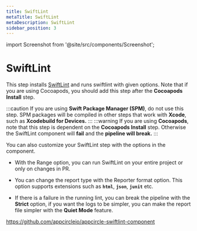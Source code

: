 ```yaml
---
title: SwiftLint
metaTitle: SwiftLint
metaDescription: SwiftLint
sidebar_position: 3
---
```


import Screenshot from '@site/src/components/Screenshot';

# SwiftLint
This step installs [SwiftLint](https://github.com/realm/SwiftLint/) and runs swiftlint with given options. Note that if you are using Cocoapods, you should add this step after the **Cocoapods Install** step. 

<Screenshot url='https://cdn.appcircle.io/docs/assets/BE2613-lint_order.png' />

:::caution
If you are using **Swift Package Manager (SPM)**, do not use this step. SPM packages will be compiled in other steps that work with **Xcode**, such as **Xcodebuild for Devices.**
:::
:::warning
If you are using **Cocoapods**, note that this step is dependent on the **Cocoapods Install** step. Otherwise the SwiftLint component will **fail** and the **pipeline will break.**
:::

You can also customize your SwiftLint step with the options in the component.

- With the Range option, you can run SwiftLint on your entire project or only on changes in PR.

<Screenshot url='https://cdn.appcircle.io/docs/assets/BE2613-lint_range.png' />

- You can change the report type with the Reporter format option. This option supports extensions such as **`html`**, **`json`**, **`junit`** etc.

<Screenshot url='https://cdn.appcircle.io/docs/assets/BE2613-lint_format.png' />

- If there is a failure in the running lint, you can break the pipeline with the **Strict** option, if you want the logs to be simpler, you can make the report file simpler with the **Quiet Mode** feature.

<Screenshot url='https://cdn.appcircle.io/docs/assets/BE2613-lint_strict.png' />

<Screenshot url='https://cdn.appcircle.io/docs/assets/BE2613-lint_quiet.png' />

https://github.com/appcircleio/appcircle-swiftlint-component